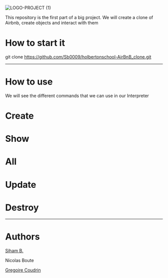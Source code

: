 
![LOGO-PROJECT (1)](https://user-images.githubusercontent.com/96126445/175940796-03af2d43-d980-418a-99db-b34267f80a12.png)


This repository is the first part of a big project. We will create a clone of Airbnb, create objects and interact with them


# How to start it
git clone https://github.com/Sb0009/holbertonschool-AirBnB_clone.git

---
# How to use
We will see the different commands that we can use in our Interpreter


# Create
# Show
# All
# Update
# Destroy

---

# Authors

<div class="badge-base LI-profile-badge" data-locale="fr_FR" data-size="medium" data-theme="light" data-type="VERTICAL" data-vanity="siham-b-523a36230" data-version="v1"><a class="badge-base__link LI-simple-link" href="https://fr.linkedin.com/in/siham-badyine-523a36230?trk=profile-badge">Siham B.</a></div>

Nicolas Boute 


<div class="badge-base LI-profile-badge" data-locale="fr_FR" data-size="medium" data-theme="light" data-type="VERTICAL" data-vanity="grégoire-coudrin-810a66230" data-version="v1"><a class="badge-base__link LI-simple-link" href="https://www.linkedin.com/in/gr%C3%A9goire-coudrin-810a66230/">Gregoire Coudrin</a></div>

